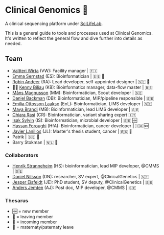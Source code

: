 # Clinical Genomics 🏀

A clinical sequencing platform under [SciLifeLab][scilife].

This is a general guide to tools and processes used at Clinical Genomics. It's written to reflect the general flow and dive further into details as needed.

## Team

- [Valtteri Wirta][vwirta] (VW): Facility manager | 🇫🇮
- [Emma Sernstad][emmser] (ES): Bioinformatician | 🇸🇪 👶
- [Robin Andeer][robinandeer] (RA): Lead developer, self-appointed designer | 🇸🇪 🛫
- 👨‍🎤 [Kenny Biliau][ingkebil] (KB): Bioinformatics manager, data-flow master | 🇧🇪
- [Måns Magnusson][moonso] (MM): Bioinformatician, Scout developer | 🇸🇪
- [Daniel Backman][b4ckm4n] (DB): Bioinformatician, MIP/pipeline responsible | 🇸🇪
- [Emilia Ottosson Laakso][Dilea] (EoL): Bioinformatician, LIMS developer | 🇸🇪
- [Maya Brandi][mayabrandi] (MB): Bioinformatician, lead LIMS developer | 🇸🇪
- [Chiara Rasi][northwestwitch] (CR): Bioinformatician, variant sharing expert 🇮🇹
- [Isak Sylvin][sylvinite] (IS): Bioinformatician, microbial developer | 🇸🇪 🆕
- [Hassan Foroughi][hassanfa] (HfA): Bioinformatician, cancer developer | 🇮🇷 🆕
- [Javier Lanillos][jlanillos] (JL): Master's thesis student, cancer | 🇪🇸 🛬
- Patrik | 🇸🇪 🛬
- Barry Stokman | 🇳🇱 🛬

### Collaborators

- [Henrik Stranneheim][henrikstranneheim] (HS): bioinformatician, lead MIP developer, @CMMS | 🇸🇪
- [Daniel Nilsson][dnil] (DN): researcher, SV expert, @ClinicalGenetics | 🇸🇪
- [Jesper Eisfeldt][J35P312] (JE): PhD student, SV deputy, @ClinicalGenetics | 🇸🇪
- [Anders Jemten][jemten] (AJ): Post doc, MIP developer, @CMMS | 🇸🇪

### Thesarus

- 🆕 = new member
- 🛫 = leaving member
- 🛬 = incoming member
- 👶 = maternaty/paternaty leave

[scilife]: https://www.scilifelab.se/

[ingkebil]: https://github.com/ingkebil
[robinandeer]: https://github.com/robinandeer
[Dilea]: https://github.com/Dilea
[b4ckm4n]: https://github.com/b4ckm4n
[moonso]: https://github.com/moonso
[henrikstranneheim]: https://github.com/henrikstranneheim
[emmser]: https://github.com/emmser
[northwestwitch]: https://github.com/northwestwitch
[mayabrandi]: https://github.com/mayabrandi
[sylvinite]: https://github.com/sylvinite
[dnil]: https://github.com/dnil
[J35P312]: https://github.com/J35P312
[jemten]: https://github.com/jemten
[vwirta]: https://github.com/vwirta
[jlanillos]: https://github.com/jlanillos
[hassanfa]: https://github.com/hassanfa
